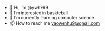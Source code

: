 - 👋 Hi, I’m @ywh999
- 👀 I’m interested in baskteball
- 🌱 I’m currently learning computer science
- 📫 How to reach me yaowenhu9@gmail.com

